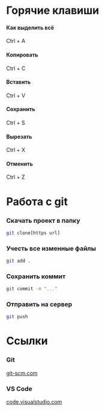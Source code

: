 # Горячие клавиши
#### Как выделить всё
Ctrl + A
#### Копировать
Ctrl + C
#### Вставить 
Ctrl + V
#### Сохранить 
Ctrl + S
#### Вырезать
Ctrl + X
#### Отменить
Ctrl + Z

# Работа с git
### Скачать проект в папку
```bash
git clone[https url]
```
### Учесть все изменные файлы
```bash
git add .
```
 ### Сохранить коммит
```bash
git commit -m "..."
```
 ### Отправить на сервер
```bash
git push
```

# Ссылки
### Git 
[git-scm.com](https://git-scm.com/)
### VS Code
[code.visualstudio.com](https://code.visualstudio.com/)
